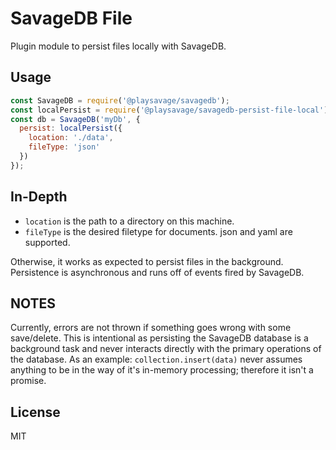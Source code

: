 # SavageDB File
Plugin module to persist files locally with SavageDB.

## Usage
```JavaScript
const SavageDB = require('@playsavage/savagedb');
const localPersist = require('@playsavage/savagedb-persist-file-local');
const db = SavageDB('myDb', {
  persist: localPersist({
    location: './data',
    fileType: 'json'
  })
});
```

## In-Depth
- ``location`` is the path to a directory on this machine.
- ``fileType`` is the desired filetype for documents. json and yaml are supported.

Otherwise, it works as expected to persist files in the background. Persistence is asynchronous and
runs off of events fired by SavageDB.

## NOTES
Currently, errors are not thrown if something goes wrong with some save/delete. This is intentional
as persisting the SavageDB database is a background task and never interacts directly with the
primary operations of the database. As an example: ``collection.insert(data)`` never assumes
anything to be in the way of it's in-memory processing; therefore it isn't a promise.

## License
MIT
